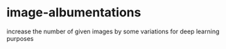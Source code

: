 # image-albumentations
increase the number of given images by some variations for deep learning purposes
